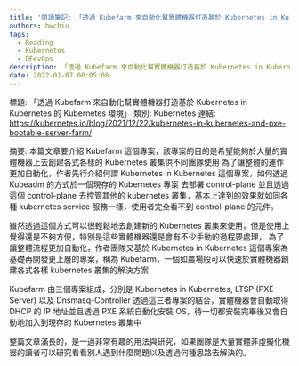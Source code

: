 ```yaml
---
title: '閱讀筆記: 「透過 Kubefarm 來自動化幫實體機器打造基於 Kubernetes in Kubernetes 的 Kubernetes 環境」'
authors: hwchiu
tags:
  - Reading
  - Kubernetes
  - DEevOps
description: 「透過 Kubefarm 來自動化幫實體機器打造基於 Kubernetes in Kubernetes 的 Kubernetes 環境」
date: 2022-01-07 00:05:08
---
```


標題: 「透過 Kubefarm 來自動化幫實體機器打造基於 Kubernetes in Kubernetes 的 Kubernetes 環境」
類別: Kubernetes
連結: https://kubernetes.io/blog/2021/12/22/kubernetes-in-kubernetes-and-pxe-bootable-server-farm/

摘要:
本篇文章要介紹 Kubefarm 這個專案，該專案的目的是希望能夠於大量的實體機器上去創建各式各樣的 Kubernetes 叢集供不同團隊使用
為了讓整體的運作更加自動化，作者先行介紹何謂 Kubernetes in Kubernetes 這個專案，如何透過 Kubeadm 的方式於一個現存的 Kubernetes 專案
去部署 control-plane 並且透過這個 control-plane 去控管其他的 kubernetes 叢集，基本上達到的效果就如同各種 kubernetes service 服務一樣，使用者完全看不到 control-plane 的元件。

雖然透過這個方式可以很輕鬆地去創建新的 Kubernetes 叢集來使用，但是使用上覺得還是不夠方便，特別是這些實體機器還是會有不少手動的過程要處理，
為了讓整體流程更加自動化，作者團隊又基於 Kubernetes in Kubernetes 這個專案為基礎再開發更上層的專案，稱為 Kubefarm，一個如農場般可以快速於實體機器創建各式各樣 kubernetes 叢集的解決方案

Kubefarm 由三個專案組成，分別是
Kubernetes in Kubernetes, LTSP (PXE-Server) 以及 Dnsmasq-Controller
透過這三者專案的結合，實體機器會自動取得 DHCP 的 IP 地址並且透過 PXE 系統自動化安裝 OS，待一切都安裝完畢後又會自動地加入到現存的 Kubernetes 叢集中

整篇文章滿長的，是一過非常有趣的用法與研究，如果團隊是大量實體非虛擬化機器的讀者可以研究看看別人遇到什麼問題以及透過何種思路去解決的。

